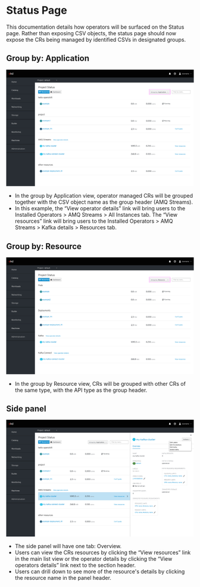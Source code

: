 # Status Page

This documentation details how operators will be surfaced on the Status page. Rather than exposing CSV objects, the status page should now expose the CRs being managed by identified CSVs in designated groups.

## Group by: Application
![image](img/operators8-app.png)
* In the group by Application view, operator managed CRs will be grouped together with the CSV object name as the group header (AMQ Streams).
* In this example, the “View operator details” link will bring users to the Installed Operators > AMQ Streams > All Instances tab. The “View resources” link will bring users to the Installed Operators > AMQ Streams > Kafka details > Resources tab.

## Group by: Resource
![image](img/operators8-resource.png)
* In the group by Resource view, CRs will be grouped with other CRs of the same type, with the API type as the group header.

## Side panel
![image](img/operators8-overview.png)
* The side panel will have one tab: Overview.
* Users can view the CRs resources by clicking the “View resources” link in the main list view or the operator details by clicking the “View operators details” link next to the section header.
* Users can drill down to see more of the resource's details by clicking the resource name in the panel header.
